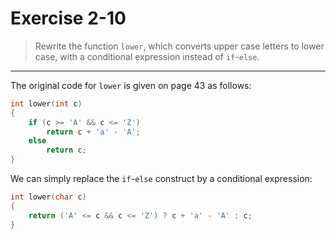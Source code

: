 # Exercise 2-10

> Rewrite the function `lower`, which converts upper case letters to lower case, with a conditional expression instead of `if`-`else`.

---

The original code for `lower` is given on page 43 as follows:
```c
int lower(int c)
{
	if (c >= 'A' && c <= 'Z')
		return c + 'a' - 'A';
	else
		return c;
}
```
We can simply replace the `if`-`else` construct by a conditional expression:
```c
int lower(char c)
{
	return ('A' <= c && c <= 'Z') ? c + 'a' - 'A' : c;
}
```
